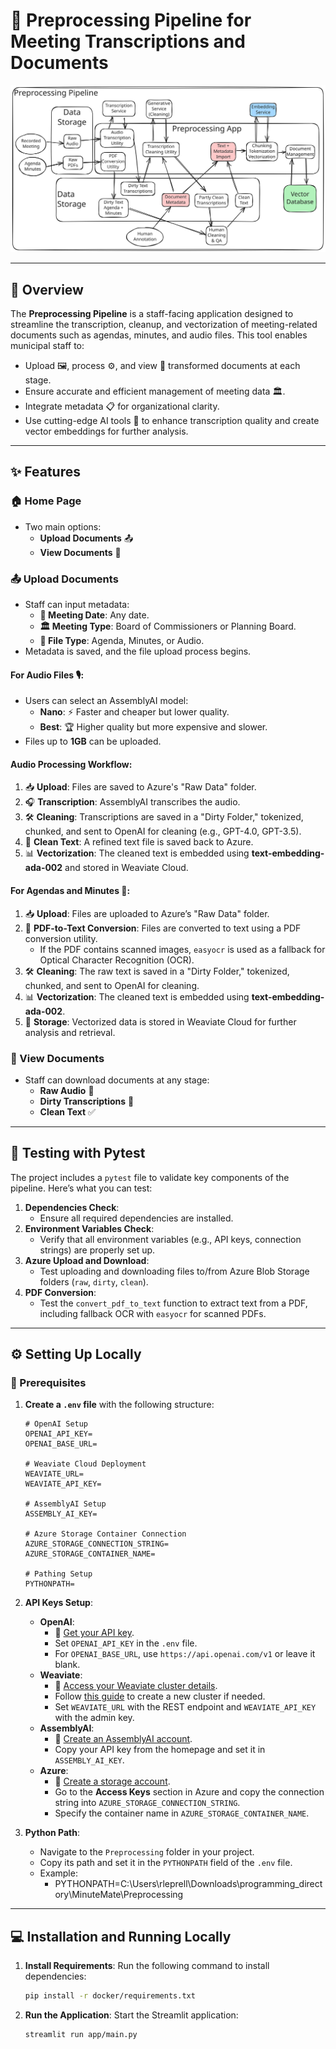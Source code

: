 # 🚀 Preprocessing Pipeline for Meeting Transcriptions and Documents

<img width="800" alt="A system diagram covering the preprocessing pipeline" src="../docs/preprocessing_pipeline.svg">

---

## 🌟 Overview

The **Preprocessing Pipeline** is a staff-facing application designed to streamline the transcription, cleanup, and vectorization of meeting-related documents such as agendas, minutes, and audio files. This tool enables municipal staff to:
- Upload 🖼️, process ⚙️, and view 👀 transformed documents at each stage.
- Ensure accurate and efficient management of meeting data 🏛️.
- Integrate metadata 📋 for organizational clarity.
- Use cutting-edge AI tools 🤖 to enhance transcription quality and create vector embeddings for further analysis.

---

## ✨ Features

### 🏠 Home Page
- Two main options:
  - **Upload Documents** 📤
  - **View Documents** 📂

### 📤 Upload Documents
- Staff can input metadata:
  - **📅 Meeting Date**: Any date.
  - **🏛️ Meeting Type**: Board of Commissioners or Planning Board.
  - **📄 File Type**: Agenda, Minutes, or Audio.
- Metadata is saved, and the file upload process begins.

#### For Audio Files 🎙️:
- Users can select an AssemblyAI model:
  - **Nano**: ⚡ Faster and cheaper but lower quality.
  - **Best**: 🏆 Higher quality but more expensive and slower.
- Files up to **1GB** can be uploaded.

#### Audio Processing Workflow:
1. 📥 **Upload**: Files are saved to Azure's "Raw Data" folder.
2. 🎧 **Transcription**: AssemblyAI transcribes the audio.
3. 🛠️ **Cleaning**: Transcriptions are saved in a "Dirty Folder," tokenized, chunked, and sent to OpenAI for cleaning (e.g., GPT-4.0, GPT-3.5).
4. 📜 **Clean Text**: A refined text file is saved back to Azure.
5. 📊 **Vectorization**: The cleaned text is embedded using **text-embedding-ada-002** and stored in Weaviate Cloud.

#### For Agendas and Minutes 📄:
1. 📥 **Upload**: Files are uploaded to Azure’s "Raw Data" folder.
2. 📄 **PDF-to-Text Conversion**: Files are converted to text using a PDF conversion utility.
   - If the PDF contains scanned images, `easyocr` is used as a fallback for Optical Character Recognition (OCR).
3. 🛠️ **Cleaning**: The raw text is saved in a "Dirty Folder," tokenized, chunked, and sent to OpenAI for cleaning.
4. 📊 **Vectorization**: The cleaned text is embedded using **text-embedding-ada-002**.
5. 💾 **Storage**: Vectorized data is stored in Weaviate Cloud for further analysis and retrieval.

### 📂 View Documents
- Staff can download documents at any stage:
  - **Raw Audio** 🎵
  - **Dirty Transcriptions** 📝
  - **Clean Text** ✅

---

## 🧪 Testing with Pytest

The project includes a `pytest` file to validate key components of the pipeline. Here’s what you can test:
1. **Dependencies Check**:
   - Ensure all required dependencies are installed.
2. **Environment Variables Check**:
   - Verify that all environment variables (e.g., API keys, connection strings) are properly set up.
3. **Azure Upload and Download**:
   - Test uploading and downloading files to/from Azure Blob Storage folders (`raw`, `dirty`, `clean`).
4. **PDF Conversion**:
   - Test the `convert_pdf_to_text` function to extract text from a PDF, including fallback OCR with `easyocr` for scanned PDFs.

---

## ⚙️ Setting Up Locally

### 🔑 Prerequisites

1. **Create a `.env` file** with the following structure:

    ```env
    # OpenAI Setup
    OPENAI_API_KEY=
    OPENAI_BASE_URL=

    # Weaviate Cloud Deployment
    WEAVIATE_URL=
    WEAVIATE_API_KEY=

    # AssemblyAI Setup
    ASSEMBLY_AI_KEY=

    # Azure Storage Container Connection
    AZURE_STORAGE_CONNECTION_STRING=
    AZURE_STORAGE_CONTAINER_NAME=

    # Pathing Setup
    PYTHONPATH=
    ```

2. **API Keys Setup**:
    - **OpenAI**:
      - 🔗 [Get your API key](https://platform.openai.com/api-keys).
      - Set `OPENAI_API_KEY` in the `.env` file.
      - For `OPENAI_BASE_URL`, use `https://api.openai.com/v1` or leave it blank.
    - **Weaviate**:
      - 🔗 [Access your Weaviate cluster details](https://console.weaviate.cloud/cluster-details).
      - Follow [this guide](https://weaviate.io/developers/wcs/create-instance) to create a new cluster if needed.
      - Set `WEAVIATE_URL` with the REST endpoint and `WEAVIATE_API_KEY` with the admin key.
    - **AssemblyAI**:
      - 🔗 [Create an AssemblyAI account](https://www.assemblyai.com/app).
      - Copy your API key from the homepage and set it in `ASSEMBLY_AI_KEY`.
    - **Azure**:
      - 🔗 [Create a storage account](https://learn.microsoft.com/en-us/azure/storage/common/storage-account-create?tabs=azure-portal).
      - Go to the **Access Keys** section in Azure and copy the connection string into `AZURE_STORAGE_CONNECTION_STRING`.
      - Specify the container name in `AZURE_STORAGE_CONTAINER_NAME`.

3. **Python Path**:
    - Navigate to the `Preprocessing` folder in your project.
    - Copy its path and set it in the `PYTHONPATH` field of the `.env` file.
    - Example: 
       - PYTHONPATH=C:\Users\rleprell\Downloads\programming_directory\MinuteMate\Preprocessing


---

## 💻 Installation and Running Locally

1. **Install Requirements**:
    Run the following command to install dependencies:
    ```bash
    pip install -r docker/requirements.txt
    ```

2. **Run the Application**:
    Start the Streamlit application:
    ```bash
    streamlit run app/main.py
    ```
